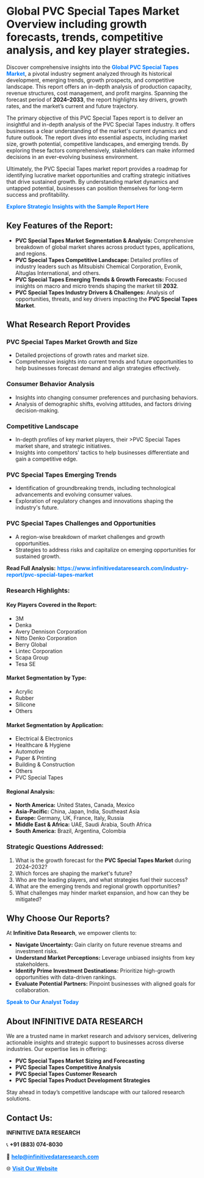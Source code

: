 <h1>Global PVC Special Tapes Market Overview including growth forecasts, trends, competitive analysis, and key player strategies.</h1>
<p>
Discover comprehensive insights into the 
<a href="https://www.infinitivedataresearch.com/industry-report/pvc-special-tapes-market" rel="dofollow" style="color: #007BFF; text-decoration: none;"><strong>Global PVC Special Tapes Market</strong></a>, a pivotal industry segment analyzed through its historical development, emerging trends, growth prospects, and competitive landscape. This report offers an in-depth analysis of production capacity, revenue structures, cost management, and profit margins. Spanning the forecast period of <strong>2024–2033</strong>, the report highlights key drivers, growth rates, and the market’s current and future trajectory.
</p>
<p>
The primary objective of this PVC Special Tapes report is to deliver an insightful and in-depth analysis of the PVC Special Tapes industry. It offers businesses a clear understanding of the market's current dynamics and future outlook. The report dives into essential aspects, including market size, growth potential, competitive landscapes, and emerging trends. By exploring these factors comprehensively, stakeholders can make informed decisions in an ever-evolving business environment.
</p>
<p>
Ultimately, the PVC Special Tapes market report provides a roadmap for identifying lucrative market opportunities and crafting strategic initiatives that drive sustained growth. By understanding market dynamics and untapped potential, businesses can position themselves for long-term success and profitability.
</p>
<p>
<a href="https://www.infinitivedataresearch.com/request-sample/reportId=107801" style="color: #007BFF; text-decoration: none;"><strong>Explore Strategic Insights with the Sample Report Here</strong></a>
</p>

<h2>Key Features of the Report:</h2>
<ul>
<li><strong>PVC Special Tapes Market Segmentation & Analysis:</strong> Comprehensive breakdown of global market shares across product types, applications, and regions.</li>
<li><strong>PVC Special Tapes Competitive Landscape:</strong> Detailed profiles of industry leaders such as Mitsubishi Chemical Corporation, Evonik, Altuglas International, and others.</li>
<li><strong>PVC Special Tapes Emerging Trends & Growth Forecasts:</strong> Focused insights on macro and micro trends shaping the market till <strong>2032</strong>.</li>
<li><strong>PVC Special Tapes Industry Drivers & Challenges:</strong> Analysis of opportunities, threats, and key drivers impacting the <strong>PVC Special Tapes Market</strong>.</li>
</ul>

<h2>What Research Report Provides</h2>
<h3>PVC Special Tapes Market Growth and Size</h3>
<ul>
<li>Detailed projections of growth rates and market size.</li>
<li>Comprehensive insights into current trends and future opportunities to help businesses forecast demand and align strategies effectively.</li>
</ul>

<h3>Consumer Behavior Analysis</h3>
<ul>
<li>Insights into changing consumer preferences and purchasing behaviors.</li>
<li>Analysis of demographic shifts, evolving attitudes, and factors driving decision-making.</li>
</ul>

<h3>Competitive Landscape</h3>
<ul>
<li>In-depth profiles of key market players, their >PVC Special Tapes market share, and strategic initiatives.</li>
<li>Insights into competitors' tactics to help businesses differentiate and gain a competitive edge.</li>
</ul>

<h3>PVC Special Tapes Emerging Trends</h3>
<ul>
<li>Identification of groundbreaking trends, including technological advancements and evolving consumer values.</li>
<li>Exploration of regulatory changes and innovations shaping the industry's future.</li>
</ul>

<h3>PVC Special Tapes Challenges and Opportunities</h3>
<ul>
<li>A region-wise breakdown of market challenges and growth opportunities.</li>
<li>Strategies to address risks and capitalize on emerging opportunities for sustained growth.</li>
</ul>
<p><strong>Read Full Analysis:</strong> <a href="https://www.infinitivedataresearch.com/industry-report/pvc-special-tapes-market" rel="dofollow" style="color: #007BFF; text-decoration: none;"><strong>https://www.infinitivedataresearch.com/industry-report/pvc-special-tapes-market</strong></a></p>
<h3>Research Highlights:</h3>
<h4>Key Players Covered in the Report:</h4>
<ul><li>3M</li><li>Denka</li><li>Avery Dennison Corporation</li><li>Nitto Denko Corporation</li><li>Berry Global</li><li>Lintec Corporation</li><li>Scapa Group</li><li>Tesa SE</li></ul>
<h4>Market Segmentation by Type:</h4>
<ul><li>Acrylic</li><li>Rubber</li><li>Silicone</li><li>Others</li></ul>
<h4>Market Segmentation by Application:</h4>
<ul><li>Electrical &amp; Electronics</li><li>Healthcare &amp; Hygiene</li><li>Automotive</li><li>Paper &amp; Printing</li><li>Building &amp; Construction</li><li>Others</li><li>PVC Special Tapes</li></ul>

<h4>Regional Analysis:</h4>
<ul>
<li><strong>North America:</strong> United States, Canada, Mexico</li>
<li><strong>Asia-Pacific:</strong> China, Japan, India, Southeast Asia</li>
<li><strong>Europe:</strong> Germany, UK, France, Italy, Russia</li>
<li><strong>Middle East & Africa:</strong> UAE, Saudi Arabia, South Africa</li>
<li><strong>South America:</strong> Brazil, Argentina, Colombia</li>
</ul>

<h3>Strategic Questions Addressed:</h3>
<ol>
<li>What is the growth forecast for the <strong>PVC Special Tapes Market</strong> during 2024–2032?</li>
<li>Which forces are shaping the market's future?</li>
<li>Who are the leading players, and what strategies fuel their success?</li>
<li>What are the emerging trends and regional growth opportunities?</li>
<li>What challenges may hinder market expansion, and how can they be mitigated?</li>
</ol>

<h2>Why Choose Our Reports?</h2>
<p>At <strong>Infinitive Data Research</strong>, we empower clients to:</p>
<ul>
<li><strong>Navigate Uncertainty:</strong> Gain clarity on future revenue streams and investment risks.</li>
<li><strong>Understand Market Perceptions:</strong> Leverage unbiased insights from key stakeholders.</li>
<li><strong>Identify Prime Investment Destinations:</strong> Prioritize high-growth opportunities with data-driven rankings.</li>
<li><strong>Evaluate Potential Partners:</strong> Pinpoint businesses with aligned goals for collaboration.</li>
</ul>
<p><a href="https://www.infinitivedataresearch.com/industry-report/pvc-special-tapes-market" rel="dofollow" style="color: #007BFF; text-decoration: none;"><strong>Speak to Our Analyst Today</strong></a></p>

<h2>About INFINITIVE DATA RESEARCH</h2>
<p>We are a trusted name in market research and advisory services, delivering actionable insights and strategic support to businesses across diverse industries. Our expertise lies in offering:</p>
<ul>
<li><strong>PVC Special Tapes Market Sizing and Forecasting</strong></li>
<li><strong>PVC Special Tapes Competitive Analysis</strong></li>
<li><strong>PVC Special Tapes Customer Research</strong></li>
<li><strong>PVC Special Tapes Product Development Strategies</strong></li>
</ul>
<p>Stay ahead in today’s competitive landscape with our tailored research solutions.</p>

<h2>Contact Us:</h2>
<p><strong>INFINITIVE DATA RESEARCH</strong></p>
<p>📞 <strong>+91 (883) 074-8030</strong></p>
<p>📧 <strong><a href="mailto:help@infinitivedataresearch.com" style="color: #007BFF;">help@infinitivedataresearch.com</a></strong></p>
<p>🌐 <strong><a href="https://www.infinitivedataresearch.com" rel="dofollow" style="color: #007BFF;">Visit Our Website</a></strong></p>